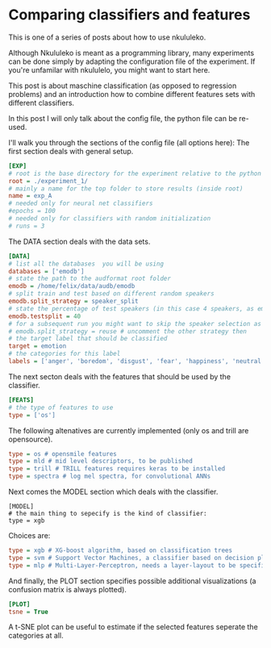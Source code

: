 # Comparing classifiers and features

This is one of a series of posts about how to use nkululeko.

Although Nkululeko is meant as a programming library, many experiments
can be done simply by adapting the configuration file of the experiment.
If you\'re unfamilar with nkululelo, you might want to start here.

This post is about maschine classification (as opposed to regression
problems) and an introduction how to combine different features sets
with different classifiers.

In this post I will only talk about the config file, the python file can
be re-used.

I\'ll walk you through the sections of the config file (all options
here): The first section deals with general setup.

```INI
[EXP]
# root is the base directory for the experiment relative to the python call
root = ./experiment_1/
# mainly a name for the top folder to store results (inside root)
name = exp_A
# needed only for neural net classifiers
#epochs = 100
# needed only for classifiers with random initialization
# runs = 3 
```

The DATA section deals with the data sets.

```INI
[DATA]
# list all the databases  you will be using
databases = ['emodb']
# state the path to the audformat root folder
emodb = /home/felix/data/audb/emodb
# split train and test based on different random speakers
emodb.split_strategy = speaker_split
# state the percentage of test speakers (in this case 4 speakers, as emodb only has 10 speakers)
emodb.testsplit = 40
# for a subsequent run you might want to skip the speaker selection as it requires to extract features for each run
# emodb.split_strategy = reuse # uncomment the other strategy then
# the target label that should be classified
target = emotion
# the categories for this label
labels = ['anger', 'boredom', 'disgust', 'fear', 'happiness', 'neutral', 'sadness']
```

The next secton deals with the features that should be used by the
classifier.

```INI
[FEATS]
# the type of features to use
type = ['os']
```

The following altenatives are currently implemented (only os and trill
are opensource).

```ini
type = os # opensmile features
type = mld # mid level descriptors, to be published
type = trill # TRILL features requires keras to be installed
type = spectra # log mel spectra, for convolutional ANNs
```

Next comes the MODEL section which deals with the classifier.

```
[MODEL]
# the main thing to sepecify is the kind of classifier:
type = xgb
```

Choices are:

```ini
type = xgb # XG-boost algorithm, based on classification trees
type = svm # Support Vector Machines, a classifier based on decision planes
type = mlp # Multi-Layer-Perceptron, needs a layer-layout to be specified, e.g. layers = {'l1':64}
```

And finally, the PLOT section specifies possible additional
visualizations (a confusion matrix is always plotted).

```ini
[PLOT]
tsne = True
```

A t-SNE plot can be useful to estimate if the selected features seperate
the categories at all.
